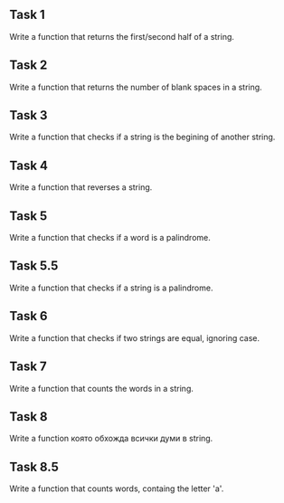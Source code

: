 ## Task 1
  
  Write a function that returns the first/second half of a string.
  
## Task 2
  
  Write a function that returns the number of blank spaces in a string.
  
## Task 3
  
  Write a function that checks if a string is the begining of another string.
  
## Task 4
  
  Write a function that reverses a string.
 
## Task 5
  
  Write a function that checks if a word is a palindrome.

## Task 5.5
  
  Write a function that checks if a string is a palindrome.
 
## Task 6

  Write a function that checks if two strings are equal, ignoring case.

## Task 7

  Write a function that counts the words in a string.
  
## Task 8

  Write a function която обхожда всички думи в string. 
  
## Task 8.5

  Write a function that counts words, containg the letter 'a'. 
  
  

